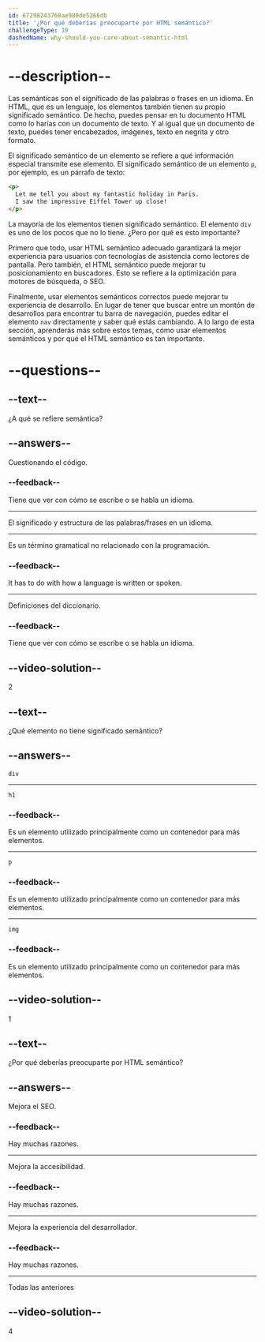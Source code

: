 ```yaml
---
id: 67298243760ae980de5266db
title: '¿Por qué deberías preocuparte por HTML semántico?'
challengeType: 19
dashedName: why-should-you-care-about-semantic-html
---
```


# --description--

Las semánticas son el significado de las palabras o frases en un idioma. En HTML, que es un lenguaje, los elementos también tienen su propio significado semántico. De hecho, puedes pensar en tu documento HTML como lo harías con un documento de texto. Y al igual que un documento de texto, puedes tener encabezados, imágenes, texto en negrita y otro formato.

El significado semántico de un elemento se refiere a qué información especial transmite ese elemento. El significado semántico de un elemento `p`, por ejemplo, es un párrafo de texto:

```html
<p>
  Let me tell you about my fantastic holiday in Paris.
  I saw the impressive Eiffel Tower up close!
</p>
```

La mayoría de los elementos tienen significado semántico. El elemento `div` es uno de los pocos que no lo tiene. ¿Pero por qué es esto importante?

Primero que todo, usar HTML semántico adecuado garantizará la mejor experiencia para usuarios con tecnologías de asistencia como lectores de pantalla. Pero también, el HTML semántico puede mejorar tu posicionamiento en buscadores. Esto se refiere a la optimización para motores de búsqueda, o SEO.

Finalmente, usar elementos semánticos correctos puede mejorar tu experiencia de desarrollo. En lugar de tener que buscar entre un montón de desarrollos para encontrar tu barra de navegación, puedes editar el elemento `nav` directamente y saber qué estás cambiando. A lo largo de esta sección, aprenderás más sobre estos temas, cómo usar elementos semánticos y por qué el HTML semántico es tan importante.

# --questions--

## --text--

¿A qué se refiere semántica?

## --answers--

Cuestionando el código.

### --feedback--

Tiene que ver con cómo se escribe o se habla un idioma.

---

El significado y estructura de las palabras/frases en un idioma.

---

Es un término gramatical no relacionado con la programación.

### --feedback--

It has to do with how a language is written or spoken.

---

Definiciones del diccionario.

### --feedback--

Tiene que ver con cómo se escribe o se habla un idioma.

## --video-solution--

2

## --text--

¿Qué elemento no tiene significado semántico?

## --answers--

`div`

---

`h1`

### --feedback--

Es un elemento utilizado principalmente como un contenedor para más elementos.

---

`p`

### --feedback--

Es un elemento utilizado principalmente como un contenedor para más elementos.

---

`img`

### --feedback--

Es un elemento utilizado principalmente como un contenedor para más elementos.

## --video-solution--

1

## --text--

¿Por qué deberías preocuparte por HTML semántico?

## --answers--

Mejora el SEO.

### --feedback--

Hay muchas razones.

---

Mejora la accesibilidad.

### --feedback--

Hay muchas razones.

---

Mejora la experiencia del desarrollador.

### --feedback--

Hay muchas razones.

---

Todas las anteriores

## --video-solution--

4
